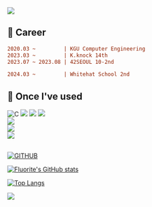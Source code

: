 <div align=left>
  <img src="https://capsule-render.vercel.app/api?type=Waving&color=FFA000&text=Welcome%20to%20Fluorite's%20GitHub&fontSize=40&height=150&section=header" />

## 🌱 Career
```diff
2020.03 ~         | KGU Computer Engineering
2023.03 ~         | K.knock 14th
2023.07 ~ 2023.08 | 42SEOUL 10-2nd

2024.03 ~         | Whitehat School 2nd
```



## 🔨 Once I've used
![C](https://img.shields.io/badge/C-00599C?style=for-the-badge&logo=c&logoColor=white)
<img src="https://img.shields.io/badge/Java-007396?style=for-the-badge&logo=Java&logoColor=white"> 
<img src="https://img.shields.io/badge/python-3776AB?style=for-the-badge&logo=python&logoColor=white">
<img src="https://img.shields.io/badge/javascript-F7DF1E?style=for-the-badge&logo=javascript&logoColor=black"> 
<br>
<img src="https://img.shields.io/badge/mysql-4479A1?style=for-the-badge&logo=mysql&logoColor=white"> 
<br>
<img src="https://img.shields.io/badge/Spring Boot-6DB33F?style=for-the-badge&logo=spring boot&logoColor=white">
<br>
<img src="https://img.shields.io/badge/linux-FCC624?style=for-the-badge&logo=linux&logoColor=black"> 
<br>




##

[![GITHUB](https://hits.seeyoufarm.com/api/count/incr/badge.svg?url=https%3A%2F%2Fgithub.com%2Ffluorite&count_bg=%23F29494&title_bg=%232F2E2E&icon=github.svg&icon_color=%23FFFFFF&title=GITHUB&edge_flat=false)](https://github.com/fluorite)

[![Fluorite's GitHub stats](https://github-readme-stats.vercel.app/api?username=fluorite)](https://github.com/anuraghazra/github-readme-stats)

[![Top Langs](https://github-readme-stats.vercel.app/api/top-langs/?username=fluorite)](https://github.com/anuraghazra/github-readme-stats)


<img src="https://capsule-render.vercel.app/api?type=waving&color=FFA000&height=150&section=footer" />
</div>

